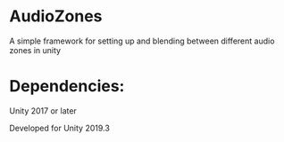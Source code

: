 # AudioZones
 
A simple framework for setting up and blending between different audio zones in unity

# Dependencies:

Unity 2017 or later

Developed for Unity 2019.3
